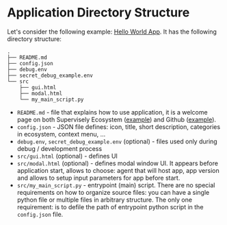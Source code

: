 # Application Directory Structure

Let's consider the following example: [Hello World App](https://github.com/supervisely-ecosystem/hello-world-app). It has the following directory structure:

```
.
├── README.md
├── config.json
├── debug.env
├── secret_debug_example.env
└── src
    ├── gui.html
    ├── modal.html
    └── my_main_script.py
```

- `README.md` - file that explains how to use application, it is a welcome page on both Supervisely Ecosystem ([example](https://ecosystem.supervise.ly/apps/classes-stats-for-images)) and Github ([example](https://github.com/supervisely-ecosystem/classes-stats-for-images)).
- `config.json` - JSON file defines: icon, title, short description, categories in ecosystem, context menu, ...
- `debug.env`, `secret_debug_example.env` (optional) - files used only during debug / development process
- `src/gui.html` (optional) - defines UI
- `src/modal.html` (optional) - defines modal window UI. It appears before application start, allows to choose: agent that will host app, app version and allows to setup input parameters for app before start.
- `src/my_main_script.py` - entrypoint (main) script. There are no special requirements on how to organize source files: you can have a single python file or multiple files in arbitrary structure. The only one requirement: is to defile the path of entrypoint python script in the `config.json` file.
